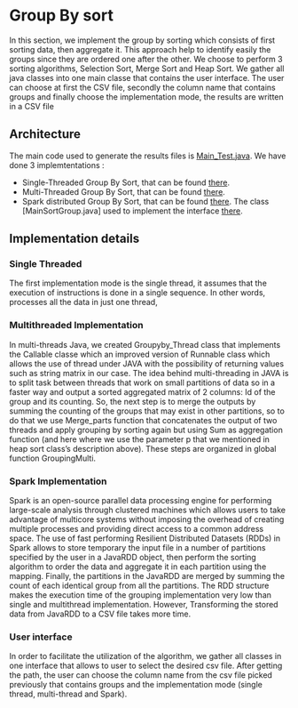 # Group By sort
In this section, we implement the group by sorting which consists of first sorting data, then aggregate it. This approach help to identify easily the groups since they are ordered one after the other. We choose to perform 3 sorting algorithms, Selection Sort, Merge Sort and Heap Sort. We gather all java classes into one main classe that contains the user interface.
The user can choose at first the CSV file, secondly the column name that contains groups and finally choose the implementation mode, the results are written in a CSV file

## Architecture
The main code used to generate the results files is [Main_Test.java](Sort/src/main/java/Main_Test.java).
We have done 3 implemtentations :
 - Single-Threaded Group By Sort, that can be found [there](Sort/src/main/java/SingleThreaded.java).
 - Multi-Threaded Group By Sort, that can be found  [there](Sort/src/main/java/MultiThreaded.java).
 - Spark distributed Group By Sort, that can be found [there](Sort/src/main/java/GroupbySortSpark.java).
The class [MainSortGroup.java] used to implement the interface [there](Sort/src/main/java/MainSortGroup.java).


## Implementation details
### Single Threaded
The first implementation mode is the single thread, it assumes that the execution of instructions is done in a single sequence. In other words, processes all the data in just one thread, 

### Multithreaded Implementation
In multi-threads Java, we created  Groupyby_Thread class that implements the Callable classe which an improved version of Runnable class which allows the use of thread under JAVA with the possibility of returning values such as string matrix in our case. The idea behind multi-threading in JAVA is to split task between threads that work on small partitions of data so in a faster way and output a sorted aggregated matrix of 2 columns: Id of the group and its counting. So, the next step is to merge the outputs by summing the counting of the groups that may exist in other partitions, so to do that we use Merge_parts function that concatenates the output of two threads and apply grouping by sorting again but using Sum as aggregation function (and here where we use the parameter p that we mentioned in heap sort class’s description above). These steps are organized in global function GroupingMulti.

### Spark Implementation
Spark is an open-source parallel data processing engine for performing large-scale analysis through clustered machines which allows users to take advantage of multicore systems without imposing the overhead of creating multiple processes and providing direct access to a common address space. The use of fast performing Resilient Distributed Datasets (RDDs) in Spark allows to store temporary the input file in a number of partitions specified by the user in a JavaRDD object, then perform the sorting algorithm to order the data and aggregate it in each partition using the mapping. Finally, the partitions in the JavaRDD are merged by summing the count of each identical group from all the partitions. The RDD structure makes the execution time of the grouping implementation very low than single and multithread implementation. However, Transforming the stored data from JavaRDD to a CSV file takes more time. 

### User interface
In order to facilitate the utilization of the algorithm, we gather all classes in one interface that allows to user to select the desired csv file.
After getting the path, the user can choose the column name from the csv file picked previously that contains groups and the implementation mode (single thread, multi-thread and Spark). 
